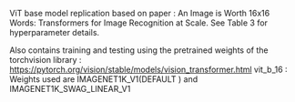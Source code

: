 ViT base model replication based on paper : An Image is Worth 16x16 Words: Transformers for Image Recognition at Scale. See Table 3 for hyperparameter details.

Also contains training and testing using the pretrained weights of the torchvision library : https://pytorch.org/vision/stable/models/vision_transformer.html
vit_b_16 : Weights used are IMAGENET1K_V1(DEFAULT ) and IMAGENET1K_SWAG_LINEAR_V1
